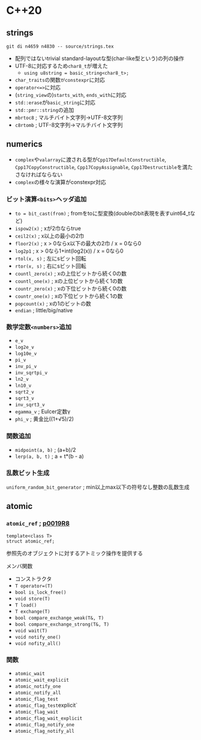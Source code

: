 # C++20

## strings

```
git di n4659 n4830 -- source/strings.tex
```

- 配列ではないtrivial standard-layoutな型(char-like型という)の列の操作
- UTF-8に対応するため`char8_t`が増えた
    - `using u8string = basic_string<char8_t>;`
- `char_traits`の関数`がconstexpr`に対応
- `operator<=>`に対応
- (`string_view`の)`starts_with`, `ends_with`に対応
- `std::erase`が`basic_string`に対応
- `std::pmr::string`の追加
- `mbrtoc8` ; マルチバイト文字列→UTF-8文字列
- `c8rtomb` ; UTF-8文字列→マルチバイト文字列

## numerics

- `complex`や`valarray`に渡される型が`Cpp17DefaultConstructible`, `Cpp17CopyConstructible`, `Cpp17CopyAssignable`, `Cpp17Destructible`を満たさなければならない
- `complex`の様々な演算がconstexpr対応

### ビット演算`<bits>`ヘッダ追加

- `to = bit_cast(from)` ; fromをtoに型変換(doubleのbit表現を表すuint64_tなど)
- `ispow2(x)` ; xが2巾ならtrue
- `ceil2(x)` ; x以上の最小の2巾
- `floor2(x)` ; x > 0ならx以下の最大の2巾 / x = 0なら0
- `log2p1` ; x > 0なら1+int(log2(x)) / x = 0なら0
- `rtol(x, s)` ; 左にsビット回転
- `rtor(x, s)` ; 右にsビット回転
- `countl_zero(x)` ; xの上位ビットから続く0の数
- `countl_one(x)` ; xの上位ビットから続く1の数
- `countr_zero(x)` ; xの下位ビットから続く0の数
- `countr_one(x)` ; xの下位ビットから続く1の数
- `popcount(x)` ; xの1のビットの数
- `endian` ; little/big/native

### 数学定数`<numbers>`追加

- `e_v`
- `log2e_v`
- `log10e_v`
- `pi_v`
- `inv_pi_v`
- `inv_sqrtpi_v`
- `ln2_v`
- `ln10_v`
- `sqrt2_v`
- `sqrt3_v`
- `inv_sqrt3_v`
- `egamma_v` ; Eulcer定数γ
- `phi_v` ; 黄金比((1+√5)/2)

### 関数追加

- `midpoint(a, b)` ; (a+b)/2
- `lerp(a, b, t)` ; a + t*(b - a)

### 乱数ビット生成

`uniform_random_bit_generator` ; min以上max以下の符号なし整数の乱数生成

## atomic

### `atomic_ref` ; [p0019R8](http://open-std.org/JTC1/SC22/WG21/docs/papers/2018/p0019r8.html)

```
template<class T>
struct atomic_ref;
```
参照先のオブジェクトに対するアトミック操作を提供する

メンバ関数
- コンストラクタ
- `T operator=(T)`
- `bool is_lock_free()`
- `void store(T)`
- `T load()`
- `T exchange(T)`
- `bool compare_exchange_weak(T&, T)`
- `bool compare_exchange_strong(T&, T)`
- `void wait(T)`
- `void notify_one()`
- `void nofity_all()`

### 関数

- `atomic_wait`
- `atomic_wait_explicit`
- `atomic_notify_one`
- `atomic_notify_all`
- `atomic_flag_test`
- `atomic_flag_test`explicit`
- `atomic_flag_wait`
- `atomic_flag_wait_explicit`
- `atomic_flag_notify_one`
- `atomic_flag_notify_all`
